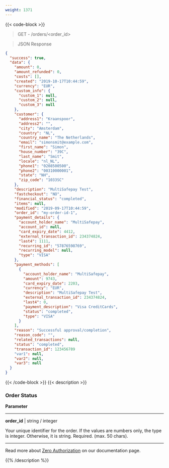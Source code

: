```yaml
---
weight: 1371
---
```

{{< code-block >}}
> GET - /orders/<order_id>

> JSON Response


```json
{
  "success": true,
  "data": {
    "amount": 0,
    "amount_refunded": 0,
    "costs": [],
    "created": "2019-10-17T10:44:59",
    "currency": "EUR",
    "custom_info": {
      "custom_1": null,
      "custom_2": null,
      "custom_3": null
    },
    "customer": {
      "address1": "Kraanspoor",
      "address2": "",
      "city": "Amsterdam",
      "country": "NL",
      "country_name": "The Netherlands",
      "email": "simonsmit@example.com",
      "first_name": "Simon",
      "house_number": "39C",
      "last_name": "Smit",
      "locale": "nl_NL",
      "phone1": "0208500500",
      "phone2": "00310000001",
      "state": "NH",
      "zip_code": "1033SC"
    },
    "description": "MultiSafepay Test",
    "fastcheckout": "NO",
    "financial_status": "completed",
    "items": null,
    "modified": "2019-09-17T10:44:59",
    "order_id": "my-order-id-1",
    "payment_details": {
      "account_holder_name": "MultiSafepay",
      "account_id": null,
      "card_expiry_date": 4412,
      "external_transaction_id": 234374824,
      "last4": 1111,
      "recurring_id": "57876598769",
      "recurring_model": null,
      "type": "VISA"
    },
    "payment_methods": [
      {
        "account_holder_name": "MultiSafepay",
        "amount": 9743,
        "card_expiry_date": 2203,
        "currency": "EUR",
        "description": "MultiSafepay Test",
        "external_transaction_id": 234374824,
        "last4": 0,
        "payment_description": "Visa CreditCards",
        "status": "completed",
        "type": "VISA"
      }
    ],
    "reason": "Successful approval/completion",
    "reason_code": "",
    "related_transactions": null,
    "status": "completed",
    "transaction_id": 123456789
    "var1": null,
    "var2": null,
    "var3": null
  }
}
```
{{< /code-block >}}
{{< description >}}
### Order Status

**Parameter**

----------------
__order_id__ | string / integer

 Your unique identifier for the order. If the values are numbers only, the type is integer. Otherwise, it is string. Required. (max. 50 chars).

----------------

Read more about [Zero Authorization](/payments/features/zero-authorization) on our documentation page.

{{% /description %}}